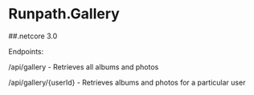 # Runpath.Gallery

##.netcore 3.0

Endpoints:

/api/gallery - Retrieves all albums and photos

/api/gallery/{userId} - Retrieves albums and photos for a particular user

